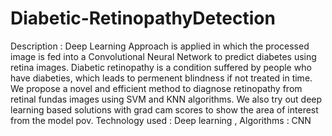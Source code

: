 # Diabetic-RetinopathyDetection
Description : Deep Learning Approach is applied in which the processed image is fed into a Convolutional Neural Network to predict diabetes using retina images.
Diabetic retinopathy is a condition suffered by people who have diabeties, which leads to permenent blindness if not treated in time.
We propose a novel and efficient method to diagnose retinopathy from retinal fundas images using SVM and KNN algorithms.
We also try out deep learning based solutions with grad cam scores to show the area of interest from the model pov.
Technology used : Deep learning , Algorithms : CNN
